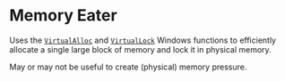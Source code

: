 # Memory Eater

Uses the [`VirtualAlloc`](https://msdn.microsoft.com/en-us/library/windows/desktop/aa366887%28v=vs.85%29.aspx) 
and [`VirtualLock`](https://msdn.microsoft.com/en-us/library/windows/desktop/aa366895%28v=vs.85%29.aspx) Windows 
functions to efficiently allocate a single large block of memory and lock it in physical memory.

May or may not be useful to create (physical) memory pressure.